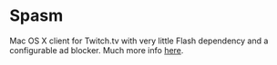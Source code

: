 # Spasm

Mac OS X client for Twitch.tv with very little Flash dependency and a configurable ad blocker. Much more info [here](http://skylerlipthay.com/journal/2014/04/24/spasm-mac-os-x-twitch-tv-app/).
